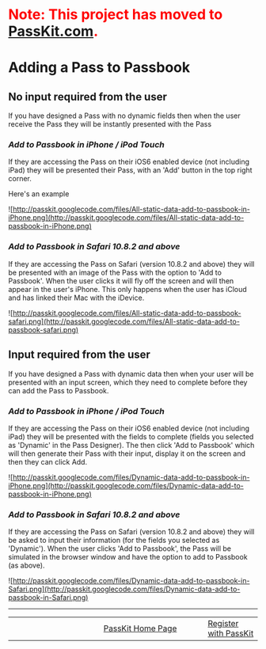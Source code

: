 # <font color='#ff0000'>Note: This project has moved to <a href='https://passkit.com/documentation/'>PassKit.com</a>.</font> #

# Adding a Pass to Passbook #

## No input required from the user ##

If you have designed a Pass with no dynamic fields then when the user receive the Pass they will be instantly presented with the Pass

### _Add to Passbook in iPhone / iPod Touch_ ###

If they are accessing the Pass on their iOS6 enabled device (not including iPad) they will be presented their Pass, with an 'Add' button in the top right corner.

Here's an example

![http://passkit.googlecode.com/files/All-static-data-add-to-passbook-in-iPhone.png](http://passkit.googlecode.com/files/All-static-data-add-to-passbook-in-iPhone.png)

### _Add to Passbook in Safari 10.8.2 and above_ ###

If they are accessing the Pass on Safari (version 10.8.2 and above) they will be presented with an image of the Pass with the option to 'Add to Passbook'.  When the user clicks it will fly off the screen and will then appear in the user's iPhone.  This only happens when the user has iCloud and has linked their Mac with the iDevice.

![http://passkit.googlecode.com/files/All-static-data-add-to-passbook-safari.png](http://passkit.googlecode.com/files/All-static-data-add-to-passbook-safari.png)

## Input required from the user ##

If you have designed a Pass with dynamic data then when your user will be presented with an input screen, which they need to complete before they can add the Pass to Passbook.

### _Add to Passbook in iPhone / iPod Touch_ ###

If they are accessing the Pass on their iOS6 enabled device (not including iPad) they will be presented with the fields to complete (fields you selected as 'Dynamic' in the Pass Designer).  The then click 'Add to Passbook' which will then generate their Pass with their input, display it on the screen and then they can click Add.

![http://passkit.googlecode.com/files/Dynamic-data-add-to-passbook-in-iPhone.png](http://passkit.googlecode.com/files/Dynamic-data-add-to-passbook-in-iPhone.png)

### _Add to Passbook in Safari 10.8.2 and above_ ###

If they are accessing the Pass on Safari (version 10.8.2 and above) they will be asked to input their information (for the fields you selected as 'Dynamic').  When the user clicks 'Add to Passbook', the Pass will be simulated in the browser window and have the option to add to Passbook (as above).

![http://passkit.googlecode.com/files/Dynamic-data-add-to-passbook-in-Safari.png](http://passkit.googlecode.com/files/Dynamic-data-add-to-passbook-in-Safari.png)


---


<table border='0'>
<blockquote><tr>
<blockquote><td width='361'></td>
<td width='353'><a href='http://PassKit.com/'>PassKit Home Page</a></td>
<td width='128'><a href='https://create.passkit.com'>Register with PassKit</a></td>
</blockquote></tr>
</table>